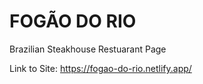 # FOGÃO DO RIO

Brazilian Steakhouse Restuarant Page

Link to Site: https://fogao-do-rio.netlify.app/

